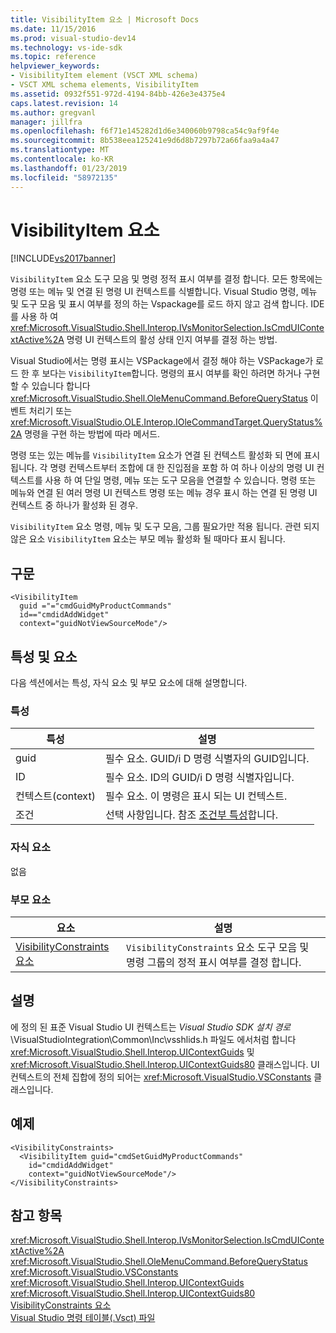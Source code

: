 ```yaml
---
title: VisibilityItem 요소 | Microsoft Docs
ms.date: 11/15/2016
ms.prod: visual-studio-dev14
ms.technology: vs-ide-sdk
ms.topic: reference
helpviewer_keywords:
- VisibilityItem element (VSCT XML schema)
- VSCT XML schema elements, VisibilityItem
ms.assetid: 0932f551-972d-4194-84bb-426e3e4375e4
caps.latest.revision: 14
ms.author: gregvanl
manager: jillfra
ms.openlocfilehash: f6f71e145282d1d6e340060b9798ca54c9af9f4e
ms.sourcegitcommit: 8b538eea125241e9d6d8b7297b72a66faa9a4a47
ms.translationtype: MT
ms.contentlocale: ko-KR
ms.lasthandoff: 01/23/2019
ms.locfileid: "58972135"
---
```

# <a name="visibilityitem-element"></a>VisibilityItem 요소
[!INCLUDE[vs2017banner](../includes/vs2017banner.md)]

`VisibilityItem` 요소 도구 모음 및 명령 정적 표시 여부를 결정 합니다. 모든 항목에는 명령 또는 메뉴 및 연결 된 명령 UI 컨텍스트를 식별합니다. Visual Studio 명령, 메뉴 및 도구 모음 및 표시 여부를 정의 하는 Vspackage를 로드 하지 않고 검색 합니다. IDE를 사용 하 여 <xref:Microsoft.VisualStudio.Shell.Interop.IVsMonitorSelection.IsCmdUIContextActive%2A> 명령 UI 컨텍스트의 활성 상태 인지 여부를 결정 하는 방법.  
  
 Visual Studio에서는 명령 표시는 VSPackage에서 결정 해야 하는 VSPackage가 로드 한 후 보다는 `VisibilityItem`합니다. 명령의 표시 여부를 확인 하려면 하거나 구현할 수 있습니다 합니다 <xref:Microsoft.VisualStudio.Shell.OleMenuCommand.BeforeQueryStatus> 이벤트 처리기 또는 <xref:Microsoft.VisualStudio.OLE.Interop.IOleCommandTarget.QueryStatus%2A> 명령을 구현 하는 방법에 따라 메서드.  
  
 명령 또는 있는 메뉴를 `VisibilityItem` 요소가 연결 된 컨텍스트 활성화 되 면에 표시 됩니다. 각 명령 컨텍스트부터 조합에 대 한 진입점을 포함 하 여 하나 이상의 명령 UI 컨텍스트를 사용 하 여 단일 명령, 메뉴 또는 도구 모음을 연결할 수 있습니다. 명령 또는 메뉴와 연결 된 여러 명령 UI 컨텍스트 명령 또는 메뉴 경우 표시 하는 연결 된 명령 UI 컨텍스트 중 하나가 활성화 된 경우.  
  
 `VisibilityItem` 요소 명령, 메뉴 및 도구 모음, 그룹 필요가만 적용 됩니다. 관련 되지 않은 요소 `VisibilityItem` 요소는 부모 메뉴 활성화 될 때마다 표시 됩니다.  
  
## <a name="syntax"></a>구문  
  
```  
<VisibilityItem  
  guid ="="cmdGuidMyProductCommands"  
  id=="cmdidAddWidget"  
  context="guidNotViewSourceMode"/>  
```  
  
## <a name="attributes-and-elements"></a>특성 및 요소  
 다음 섹션에서는 특성, 자식 요소 및 부모 요소에 대해 설명합니다.  
  
### <a name="attributes"></a>특성  
  
|특성|설명|  
|---------------|-----------------|  
|guid|필수 요소. GUID/i D 명령 식별자의 GUID입니다.|  
|ID|필수 요소. ID의 GUID/i D 명령 식별자입니다.|  
|컨텍스트(context)|필수 요소. 이 명령은 표시 되는 UI 컨텍스트.|  
|조건|선택 사항입니다. 참조 [조건부 특성](../extensibility/vsct-xml-schema-conditional-attributes.md)합니다.|  
  
### <a name="child-elements"></a>자식 요소  
 없음  
  
### <a name="parent-elements"></a>부모 요소  
  
|요소|설명|  
|-------------|-----------------|  
|[VisibilityConstraints 요소](../extensibility/visibilityconstraints-element.md)|`VisibilityConstraints` 요소 도구 모음 및 명령 그룹의 정적 표시 여부를 결정 합니다.|  
  
## <a name="remarks"></a>설명  
 에 정의 된 표준 Visual Studio UI 컨텍스트는 *Visual Studio SDK 설치 경로*\VisualStudioIntegration\Common\Inc\vsshlids.h 파일도 에서처럼 합니다 <xref:Microsoft.VisualStudio.Shell.Interop.UIContextGuids> 및 <xref:Microsoft.VisualStudio.Shell.Interop.UIContextGuids80> 클래스입니다. UI 컨텍스트의 전체 집합에 정의 되어는 <xref:Microsoft.VisualStudio.VSConstants> 클래스입니다.  
  
## <a name="example"></a>예제  
  
```  
<VisibilityConstraints>  
  <VisibilityItem guid="cmdSetGuidMyProductCommands"     id="cmdidAddWidget"  
    context="guidNotViewSourceMode"/>  
</VisibilityConstraints>  
```  
  
## <a name="see-also"></a>참고 항목  
 <xref:Microsoft.VisualStudio.Shell.Interop.IVsMonitorSelection.IsCmdUIContextActive%2A>   
 <xref:Microsoft.VisualStudio.Shell.OleMenuCommand.BeforeQueryStatus>   
 <xref:Microsoft.VisualStudio.VSConstants>   
 <xref:Microsoft.VisualStudio.Shell.Interop.UIContextGuids>   
 <xref:Microsoft.VisualStudio.Shell.Interop.UIContextGuids80>   
 [VisibilityConstraints 요소](../extensibility/visibilityconstraints-element.md)   
 [Visual Studio 명령 테이블(.Vsct) 파일](../extensibility/internals/visual-studio-command-table-dot-vsct-files.md)
